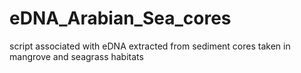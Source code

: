 # eDNA_Arabian_Sea_cores
script associated with eDNA extracted from sediment cores taken in mangrove and seagrass habitats

